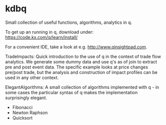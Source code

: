 # kdbq

Small collection of useful functions, algorithms, analytics in q.



To get up an running in q, download under: https://code.kx.com/q/learn/install/

For a convenient IDE, take a look at e.g. http://www.qinsightpad.com.


TradeImpacts: 
Quick introduction to the use of q in the context of trade flow analytics. We generate some dummy data and use q's as of
join to extract pre and post event data. The specific example looks at price changes pre/post trade, but the analysis and
construction of impact profiles can be used in any other context.  


ElegantAlgorithms:
A small collection of algorithms implemented with q - in some cases the particular syntax of q makes the implementation
surprisingly elegant.

- Fibonacci
- Newton Raphson
- Quicksort

